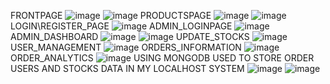 FRONTPAGE
![image](https://github.com/user-attachments/assets/ade615ac-f388-4714-bfd4-7d1938618e71)
![image](https://github.com/user-attachments/assets/ffb74baf-4c76-4383-9cf9-4f8748a2fa97)
PRODUCTSPAGE
![image](https://github.com/user-attachments/assets/da064ce7-4bbe-4d57-aa3d-9a9799c175e4)
![image](https://github.com/user-attachments/assets/e902d6f1-872b-4f1e-a496-4bf16c0b98ec)
LOGIN\REGISTER_PAGE
![image](https://github.com/user-attachments/assets/3c6aad51-3352-4dd1-8364-ff3834c29b6b)
ADMIN_LOGINPAGE
![image](https://github.com/user-attachments/assets/e193420c-8665-4086-b133-cf3e7136a322)
ADMIN_DASHBOARD
![image](https://github.com/user-attachments/assets/9d18bbb2-aa90-4cd5-99b6-e9cb7c5dc9c2)
![image](https://github.com/user-attachments/assets/b3f07cc4-2fd2-4297-b1e3-78db9d565aa3)
UPDATE_STOCKS
![image](https://github.com/user-attachments/assets/24cf5b1e-0b07-4458-bd42-a2eea6f210ae)
USER_MANAGEMENT
![image](https://github.com/user-attachments/assets/1fa9c5fb-4484-4696-ad47-6db4b3977258)
ORDERS_INFORMATION
![image](https://github.com/user-attachments/assets/dfcfd48a-245e-47fb-bd05-f5c31c311eae)
ORDER_ANALYTICS
![image](https://github.com/user-attachments/assets/8e511df0-f323-409f-b6be-c36d6d28bd18)
USING MONGODB USED TO STORE ORDER USERS AND STOCKS DATA IN MY LOCALHOST SYSTEM
![image](https://github.com/user-attachments/assets/ba3e899f-325c-40a2-a1c7-730797a682bd)
![image](https://github.com/user-attachments/assets/c9e53b28-8e82-498a-9b49-6796eba40d04)








